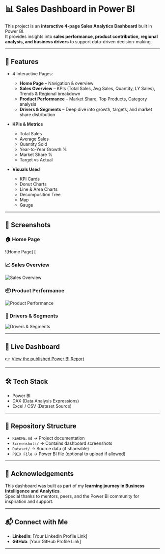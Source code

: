 # 📊 Sales Dashboard in Power BI  

This project is an **interactive 4-page Sales Analytics Dashboard** built in Power BI.  
It provides insights into **sales performance, product contribution, regional analysis, and business drivers** to support data-driven decision-making.  

---

## 🚀 Features  
- 4 Interactive Pages:  
  - **Home Page** – Navigation & overview  
  - **Sales Overview** – KPIs (Total Sales, Avg Sales, Quantity, LY Sales), Trends & Regional breakdown  
  - **Product Performance** – Market Share, Top Products, Category analysis  
  - **Drivers & Segments** – Deep dive into growth, targets, and market share distribution  

- **KPIs & Metrics**  
  - Total Sales  
  - Average Sales  
  - Quantity Sold  
  - Year-to-Year Growth %  
  - Market Share %  
  - Target vs Actual  

- **Visuals Used**  
  - KPI Cards  
  - Donut Charts  
  - Line & Area Charts  
  - Decomposition Tree  
  - Map  
  - Gauge  

---

## 📸 Screenshots  

### 🏠 Home Page  
![Home Page] [ 

### 📈 Sales Overview  
![Sales Overview](URL_TO_IMAGE)  

### 📦 Product Performance  
![Product Performance](URL_TO_IMAGE)  

### 🎯 Drivers & Segments  
![Drivers & Segments](URL_TO_IMAGE)  

---

## 🔗 Live Dashboard  
👉 [View the published Power BI Report](PASTE_YOUR_POWERBI_PUBLIC_LINK_HERE)  

---

## 🛠️ Tech Stack  
- Power BI  
- DAX (Data Analysis Expressions)  
- Excel / CSV (Dataset Source)  

---

## 📂 Repository Structure  
- `README.md` → Project documentation  
- `Screenshots/` → Contains dashboard screenshots  
- `Dataset/` → Source data (if shareable)  
- `PBIX File` → Power BI file (optional to upload if allowed)  

---

## 🙌 Acknowledgements  
This dashboard was built as part of my **learning journey in Business Intelligence and Analytics**.  
Special thanks to mentors, peers, and the Power BI community for inspiration and support.  

---

## 📬 Connect with Me  
- **LinkedIn**: [Your LinkedIn Profile Link]  
- **GitHub**: [Your GitHub Profile Link]  

---


